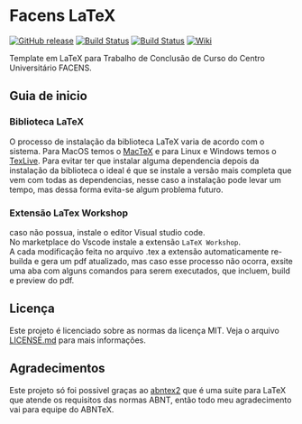 # Facens LaTeX

[![GitHub release](https://img.shields.io/github/v/tag/hvini/texcc?include_prereleases&color=informational)](https://github.com/hvini/texcc/releases/)
[![Build Status](https://app.travis-ci.com/hvini/facens-latex.svg?branch=master)](https://app.travis-ci.com/hvini/facens-latex)
[![Build Status](https://img.shields.io/badge/main-pdf-blueviolet)](https://raw.githubusercontent.com/hvini/texcc/master/src/main.pdf)
[![Wiki](https://img.shields.io/badge/Wiki--yellow)](https://github.com/hvini/facens-latex/wiki)

Template em LaTeX para Trabalho de Conclusão de Curso do Centro Universitário FACENS.

## Guia de inicio

### Biblioteca LaTeX

O processo de instalação da biblioteca LaTeX varia de acordo com o sistema.
Para MacOS temos o [MacTeX](https://tug.org/mactex/mactex-download.html) e para Linux e Windows temos o [TexLive](https://www.tug.org/texlive/). Para evitar ter que instalar alguma dependencia depois da instalação da biblioteca o ideal é que se instale a versão mais completa que vem com todas as dependencias, nesse caso a instalação pode levar um tempo, mas dessa forma evita-se algum problema futuro.

### Extensão LaTex Workshop

caso não possua, instale o editor Visual studio code.  
No marketplace do Vscode instale a extensão `LaTeX Workshop`.  
A cada modificação feita no arquivo .tex a extensão automaticamente re-builda e gera um pdf atualizado, mas caso esse processo não ocorra, exsite uma aba com alguns comandos para serem executados, que incluem, build e preview do pdf.

## Licença

Este projeto é licenciado sobre as normas da licença MIT. Veja o arquivo [LICENSE.md](/LICENSE.md) para mais informações.

## Agradecimentos

Este projeto só foi possivel graças ao [abntex2](https://github.com/abntex/abntex2) que é uma suite para LaTeX que atende os requisitos das normas ABNT, então todo meu agradecimento vai para equipe do ABNTeX.
